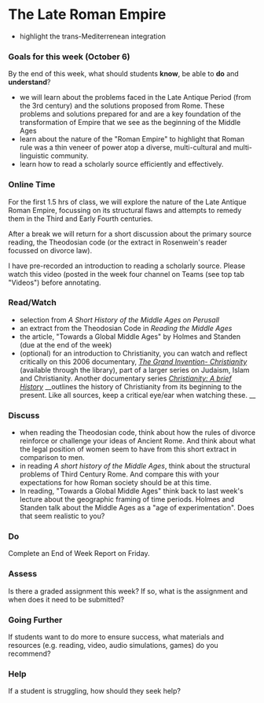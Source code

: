 # The Late Roman Empire

* highlight the trans-Mediterrenean integration

### Goals for this week \(October 6\)

By the end of this week, what should students **know**, be able to **do** and **understand**?

* we will learn about the problems faced in the Late Antique Period \(from the 3rd century\) and the solutions proposed from Rome. These problems and solutions prepared for and are a key foundation of the transformation of Empire that we see as the beginning of the Middle Ages
* learn about the nature of the "Roman Empire" to highlight that Roman rule was a thin veneer of power atop a diverse, multi-cultural and multi-linguistic community. 
* learn how to read a scholarly source efficiently and effectively. 

### **Online Time**

For the first 1.5 hrs of class, we will explore the nature of the Late Antique Roman Empire, focussing on its structural flaws and attempts to remedy them in the Third and Early Fourth centuries. 

After a break we will return for a short discussion about the primary source reading, the Theodosian code \(or the extract in Rosenwein's reader focussed on divorce law\). 

I have pre-recorded an introduction to reading a scholarly source. Please watch this video \(posted in the week four channel on Teams \(see top tab "Videos"\) before annotating. 

### Read/Watch

* selection from _A Short History of the Middle Ages on Perusall_
* an extract from the Theodosian Code in _Reading the Middle Ages_
* the article, "Towards a Global Middle Ages" by Holmes and Standen \(due at the end of the week\)
* \(optional\) for an introduction to Christianity, you can watch and reflect critically on this 2006 documentary, [_The Grand Invention- Christianity_](http://proxy.library.carleton.ca/login?url=https://fod.infobase.com/PortalPlaylists.aspx?wID=104730&xtid=37608) \(available through the library\), part of a larger series on Judaism, Islam and Christianity. Another documentary series [_Christianity: A brief History_](http://proxy.library.carleton.ca/login?url=https://fod.infobase.com/PortalPlaylists.aspx?seriesID=33894&wID=104730) __outlines the history of Christianity from its beginning to the present. Like all sources, keep a critical eye/ear when watching these.  __

### **Discuss**

* when reading the Theodosian code, think about how the rules of divorce reinforce or challenge your ideas of Ancient Rome. And think about what the legal position of women seem to have from this short extract in comparison to men. 
* in reading _A short history of the Middle Ages_, think about the structural problems of Third Century Rome. And compare this with your expectations for how Roman society should be at this time. 
* In reading, "Towards a Global Middle Ages" think back to last week's lecture about the geographic framing of time periods. Holmes and Standen talk about the Middle Ages as a "age of experimentation". Does that seem realistic to you?

### **Do**

Complete an End of Week Report on Friday. 

### **Assess** 

Is there a graded assignment this week? If so, what is the assignment and when does it need to be submitted?

### Going Further

If students want to do more to ensure success, what materials and resources \(e.g. reading, video, audio simulations, games\) do you recommend?

### **Help**

 If a student is struggling, how should they seek help?



